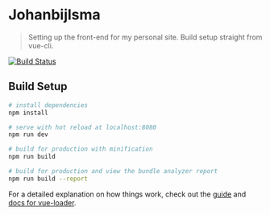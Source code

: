 # Johanbijlsma

> Setting up the front-end for my personal site. Build setup straight from vue-cli.

[![Build Status](https://travis-ci.org/johanbijlsma/personalsite2018.svg?branch=master)](https://travis-ci.org/johanbijlsma/personalsite2018)

## Build Setup

``` bash
# install dependencies
npm install

# serve with hot reload at localhost:8080
npm run dev

# build for production with minification
npm run build

# build for production and view the bundle analyzer report
npm run build --report
```

For a detailed explanation on how things work, check out the [guide](http://vuejs-templates.github.io/webpack/) and [docs for vue-loader](http://vuejs.github.io/vue-loader).
